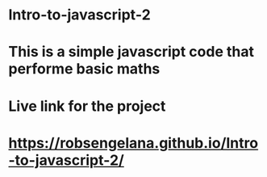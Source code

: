 # Intro-to-javascript-2
# This is a simple javascript code that performe basic maths
# Live link for the project
# https://robsengelana.github.io/Intro-to-javascript-2/
